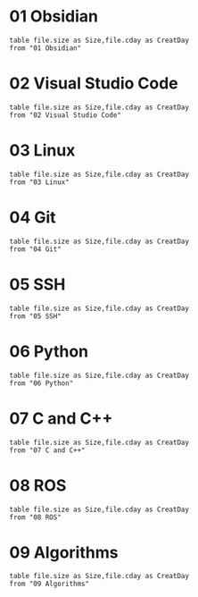 # 01 Obsidian
```dataview
table file.size as Size,file.cday as CreatDay
from "01 Obsidian"
```

# 02 Visual Studio Code
```dataview
table file.size as Size,file.cday as CreatDay
from "02 Visual Studio Code"
```

# 03 Linux
```dataview
table file.size as Size,file.cday as CreatDay
from "03 Linux"
```

# 04 Git
```dataview
table file.size as Size,file.cday as CreatDay
from "04 Git"
```

# 05 SSH
```dataview
table file.size as Size,file.cday as CreatDay
from "05 SSH"
```

# 06 Python
```dataview
table file.size as Size,file.cday as CreatDay
from "06 Python"
```

# 07 C and C++
```dataview
table file.size as Size,file.cday as CreatDay
from "07 C and C++"
```

# 08 ROS
```dataview
table file.size as Size,file.cday as CreatDay
from "08 ROS"
```

# 09 Algorithms
```dataview
table file.size as Size,file.cday as CreatDay
from "09 Algorithms"
```
